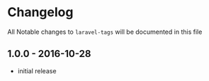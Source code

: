 # Changelog

All Notable changes to `laravel-tags` will be documented in this file

## 1.0.0 - 2016-10-28

- initial release
